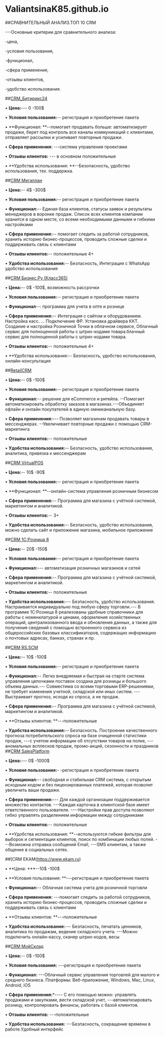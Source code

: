 # ValiantsinaK85.github.io

##СРАВНИТЕЛЬНЫЙ АНАЛИЗ.ТОП 10 CRM

---Основные критерии для сравнительного анализа:

-цена,

-условия пользования,

-функционал,

-сфера применения,

-отзывы клиентов,

-удобство использования.

##[CRM_Битирикс24](https://www.bitrix24.by )

• **Цена:**---  0 -100$

• **Условия пользования:**-- регистрация и приобретение пакета

• **Функционал: **--помогает продавать больше: автоматизирует продажи, берет под контроль все каналы коммуникаций с клиентами, отправляет рассылки и усиливает повторные продажи.

• **Сфера применения:** ---система управления проектами

• **Отзывы клиентов:** --- в основном положительные 

• **Удобства использования: **--Безопасность, удобство использования, тех. поддержка.

##[CRM Мегаплан](https://megaplan.by)

• **Цена:**-- 4$ -300$

• **Условия пользования:**-- регистрация и приобретение пакета

• **Функционал:**-- Единая база клиентов, статусы заявок и результаты менеджеров в воронке продаж.
Список всех клиентов компании хранится в одном месте, со всеми необходимыми данными и гибкими настройками

• **Сфера применения:**-- помогает следить за работой сотрудников, хранить историю бизнес-процессов, проводить сложные сделки и поддерживать связь с клиентами

• **Отзывы клиентов:**-- положительные 4+

• **Удобства использования:**-- Безпасность, Интеграция с WhatsApp
удобство использования

##[CRM Бизнес.Ру (Класс365)](https://online.business.ru)

• **Цена:**-- 0$ -100$, возможность рассрочки

• **Условия пользования:**-- регистрация и приобретение пакета

• **Функционал**--: программа для учета в опте и рознице

• **Сфера применения:**-- Интеграция с сайтом и оборудованием. Настройка касс. ... Подключение ФР. Установка драйвера ККТ. Создание и настройка Розничной Точки в облачном сервисе, Облачный сервис для полноценной работы с штрих-кодами товара.блачный сервис для полноценной работы с штрих-кодами товара.

• **Отзывы клиентов:**-- положительные 4+

• **Удобства использования:-- Безпасность, удобство использования, онлайн-консультация

##[RetailCRM](https://www.retailcrm.ru)

• **Цена:**-- 0$ -100$

• **Условия пользования:**-- регистрация и приобретение пакета

• **Функционал:**-- решение для eCommerce и ритейла. --Помогает автоматизировать обработку заказов в магазинах.---Объединяет офлайн и онлайн покупателей в единую омниканальную базу.

• **Сфера применения:**--- Позволяет магазинам продавать товары в мессенджерах. --Увеличивает повторные продажи с помощью CRM-маркетинга

• **Отзывы клиентов:**-- положительные

• **Удобства использования:**-- Безпасность, удобство использования, аналитика, привязка к мессенджерам

##[CRM VirtualPOS](https://virtualpos.ru/)

• **Цена:**-- 10$ -90$

• **Условия пользования:**-- регистрация и приобретение пакета

• **Функционал: **--онлайн-система управления розничным бизнесом

• **Сфера применения:**-- Программа для магазина с учётной системой, маркетингом и аналитикой.

• **Отзывы клиентов:**-- 3+

• **Удобства использования:**-- Безпасность, удобство использования, можно сделать сайт и приложение магазина, мобильное приложение

##[CRM 1С:Розница 8](https://torg.1c.ru)

• **Цена:**-- 20$ -150$

• **Условия пользования:**-- регистрация и приобретение пакета

• **Функционал:**--- автоматизация розничных магазинов и сетей

• **Сфера применения:**-- Программа для магазина с учётной системой, маркетингом и аналитикой.

• **Отзывы клиентов:**-- положительные

• **Удобства использования:**--- Безпасность, удобство использования. Настраивается индивидуально под любую сферу торговли.--- В программе 1С:Розница 8 реализованы удобные справочники для работы с номенклатурой и ценами, оформления хозяйственных операций, централизованного ввода и обновления данных, а также для получения сведений с помощью встроенного сервиса из общероссийских базовых классификаторов, содержащих информацию о почтовых адресах, банках, странах и пр.

##[CRM RS.SCM](https://retailscm.ru)

• **Цена:**-- 10$ -100$

• **Условия пользования:**-- регистрация и приобретение пакета

• **Функционал:**-- Легко внедряемая и быстрая на старте система управления цепочками поставок создана для розницы и большого объема данных.--- Совместима со всеми торговыми ERP-решениями, не требует изменения учетной, складской или иных систем. ---Выстраивает прогноз, исходя из спроса, а не продаж.

• **Сфера применения:**-- Программа для магазина с учётной системой, маркетингом и аналитикой.

• **Отзывы клиентов: **---положительные

• **Удобства использования:**-- Безпасность. Построение качественного прогноза потребительского спроса на базе очищенной статистики продаж, ---с учетом информации об отсутствии товаров на полке, ---аномальных всплесков продаж, промо-акций, сезонности и праздников ##[CRM SalesPlatform](https://salesplatform.ru/)

• **Цена:**--- 0$ -1000$

• **Условия пользования:**- -регистрация и приобретение пакета

• **Функционал:**-- свободная и стабильная CRM система, с открытым исходным кодом и без лицензированных платежей, которая позволит увеличить ваши продажи.

• **Сфера применения:**--- Для каждой организации поддерживается множество контактов. ---Каждая карточка в клиентской базе имеет ответственного пользователя. ----Настройки прав доступа позволяют гибко управлять разделением информации между сотрудниками

• **Отзывы клиентов:**-- положительные

• **Удобства использования: **--используются гибкие фильтры для выборок и сегментации клиентов, поиск по комбинации любых полей. ---Возможна отправка сообщений Email, ---SMS клиентам, а также общение в социальных сетях.

##[CRM EKAM(https://www.ekam.ru)

• **Цена: ***--10$ -100$

• **Условия пользования: **---регистрация и приобретение пакета

• **Функционал:**-- Облачная система учета для розничной торговли

• **Сфера применения:** ---помогает следить за работой сотрудников, хранить историю бизнес-процессов, проводить сложные сделки и поддерживать связь с клиентами

• **Отзывы клиентов: **---положительные

• **Удобства использования:**--- Безпасность, печатать ценников, аналитика по продажам, ведение складского учета. ---Можно подключить онлайн-кассу, сканер штрих-кодов, весы

##[CRM МойСклад](https://crmindex.ru)

• **Цена:**-- 0$ -100$

• **Условия пользования:** ---регистрация и приобретение пакета

• **Функционал:** ---Облачный сервис управления торговлей для малого и среднего бизнеса. Платформы: Веб-приложение, Windows, Mac, Linux, Android, iOS

• **Сфера применения:***---- С его помощью можно: управлять продажами и закупками, вести складской учет, ---автоматизировать розницу, контролировать финансы, работать с базой клиентов.

• **Отзывы клиентов:** ---положительные

• **Удобства использования:** ---Безпасность, сокращение времени в работе.Удобный интерфейc

</html>

